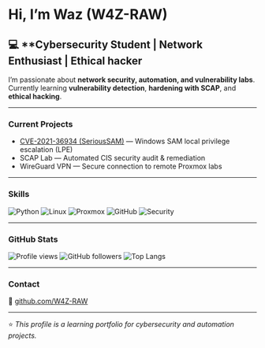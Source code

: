 #  Hi, I’m Waz (W4Z-RAW)

💻 **Cybersecurity Student | Network Enthusiast | Ethical hacker
---
I’m passionate about **network security, automation, and vulnerability labs**.  
Currently learning **vulnerability detection**, **hardening with SCAP**, and **ethical hacking**.

---

###  Current Projects
-  [CVE-2021-36934 (SeriousSAM)](https://github.com/W4Z-RAW/CVE-2021-36934) — Windows SAM local privilege escalation (LPE)
-  SCAP Lab — Automated CIS security audit & remediation
-  WireGuard VPN — Secure connection to remote Proxmox labs

---

###  Skills
![Python](https://img.shields.io/badge/Python-3.11-blue?logo=python)
![Linux](https://img.shields.io/badge/Linux-Kali%20Linux-orange?logo=linux)
![Proxmox](https://img.shields.io/badge/Proxmox-Virtualization-red?logo=proxmox)
![GitHub](https://img.shields.io/badge/GitHub-Projects-black?logo=github)
![Security](https://img.shields.io/badge/Security-CVE%20Analysis-green)

---

###  GitHub Stats
![Profile views](https://komarev.com/ghpvc/?username=W4Z-RAW&color=blue)
![GitHub followers](https://img.shields.io/github/followers/W4Z-RAW?label=Follow&style=social)
![Top Langs](https://github-readme-stats.vercel.app/api/top-langs/?username=W4Z-RAW&layout=compact&theme=github_dark)

---

###  Contact
🔗 [github.com/W4Z-RAW](https://github.com/W4Z-RAW)

---

⭐ *This profile is a learning portfolio for cybersecurity and automation projects.*


<!--
**W4Z-RAW/W4Z-RAW** is a ✨ _special_ ✨ repository because its `README.md` (this file) appears on your GitHub profile.

Here are some ideas to get you started:

- 🔭 I’m currently working on ...
- 🌱 I’m currently learning ...
- 👯 I’m looking to collaborate on ...
- 🤔 I’m looking for help with ...
- 💬 Ask me about ...
- 📫 How to reach me: ...
- 😄 Pronouns: ...
- ⚡ Fun fact: ...
-->
